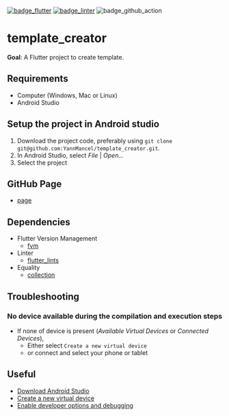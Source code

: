 [![badge_flutter]][link_flutter_release]
[![badge_linter]][dependency_flutter_lints]
![badge_github_action]

# template_creator
**Goal**: A Flutter project to create template.

## Requirements
* Computer (Windows, Mac or Linux)
* Android Studio

## Setup the project in Android studio
1. Download the project code, preferably using `git clone git@github.com:YannMancel/template_creator.git`.
2. In Android Studio, select *File* | *Open...*
3. Select the project

## GitHub Page
* [page][github_pages]

## Dependencies
* Flutter Version Management
  * [fvm][dependency_fvm]
* Linter
  * [flutter_lints][dependency_flutter_lints]
* Equality
  * [collection][dependency_collection]

## Troubleshooting

### No device available during the compilation and execution steps
* If none of device is present (*Available Virtual Devices* or *Connected Devices*),
    * Either select `Create a new virtual device`
    * or connect and select your phone or tablet

## Useful
* [Download Android Studio][useful_android_studio]
* [Create a new virtual device][useful_virtual_device]
* [Enable developer options and debugging][useful_developer_options]

[badge_flutter]: https://img.shields.io/badge/flutter-v3.24.1-blue?logo=flutter
[badge_linter]: https://img.shields.io/badge/style-flutter__lints-4BC0F5.svg
[badge_github_action]: https://github.com/YannMancel/template_creator/actions/workflows/template_creator_CI.yaml/badge.svg
[link_flutter_release]: https://docs.flutter.dev/development/tools/sdk/releases
[github_pages]: https://yannmancel.github.io/template_creator/
[dependency_fvm]: https://fvm.app/
[dependency_flutter_lints]: https://pub.dev/packages/flutter_lints
[dependency_collection]: https://pub.dev/packages/collection
[useful_android_studio]: https://developer.android.com/studio
[useful_virtual_device]: https://developer.android.com/studio/run/managing-avds.html
[useful_developer_options]: https://developer.android.com/studio/debug/dev-options.html#enable

